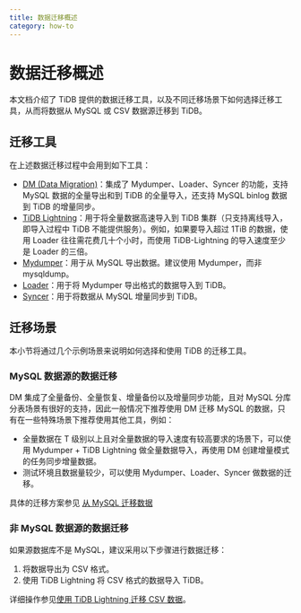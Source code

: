 ```yaml
---
title: 数据迁移概述
category: how-to
---
```


# 数据迁移概述

本文档介绍了 TiDB 提供的数据迁移工具，以及不同迁移场景下如何选择迁移工具，从而将数据从 MySQL 或 CSV 数据源迁移到 TiDB。

## 迁移工具

在上述数据迁移过程中会用到如下工具：

- [DM (Data Migration)](/dev/reference/tools/data-migration/overview.md)：集成了 Mydumper、Loader、Syncer 的功能，支持 MySQL 数据的全量导出和到 TiDB 的全量导入，还支持 MySQL binlog 数据到 TiDB 的增量同步。
- [TiDB Lightning](/dev/reference/tools/tidb-lightning/overview.md)：用于将全量数据高速导入到 TiDB 集群（只支持离线导入，即导入过程中 TiDB 不能提供服务）。例如，如果要导入超过 1TiB 的数据，使用 Loader 往往需花费几十个小时，而使用 TiDB-Lightning 的导入速度至少是 Loader 的三倍。
- [Mydumper](/dev/reference/tools/mydumper.md)：用于从 MySQL 导出数据。建议使用 Mydumper，而非 mysqldump。
- [Loader](/dev/reference/tools/loader.md)：用于将 Mydumper 导出格式的数据导入到 TiDB。
- [Syncer](/dev/reference/tools/syncer.md)：用于将数据从 MySQL 增量同步到 TiDB。

## 迁移场景

本小节将通过几个示例场景来说明如何选择和使用 TiDB 的迁移工具。

### MySQL 数据源的数据迁移

DM 集成了全量备份、全量恢复、增量备份以及增量同步功能，且对 MySQL 分库分表场景有很好的支持，因此一般情况下推荐使用 DM 迁移 MySQL 的数据，只有在一些特殊场景下推荐使用其他工具，例如：

- 全量数据在 T 级别以上且对全量数据的导入速度有较高要求的场景下，可以使用 Mydumper + TiDB Lightning 做全量数据导入，再使用 DM 创建增量模式的任务同步增量数据。
- 测试环境且数据量较少，可以使用 Mydumper、Loader、Syncer 做数据的迁移。

具体的迁移方案参见 [从 MySQL 迁移数据](/dev/how-to/migrate/from-mysql.md)

### 非 MySQL 数据源的数据迁移

如果源数据库不是 MySQL，建议采用以下步骤进行数据迁移：

1. 将数据导出为 CSV 格式。
2. 使用 TiDB Lightning 将 CSV 格式的数据导入 TiDB。

详细操作参见[使用 TiDB Lightning 迁移 CSV 数据](/dev/reference/tools/tidb-lightning/csv.md)。
